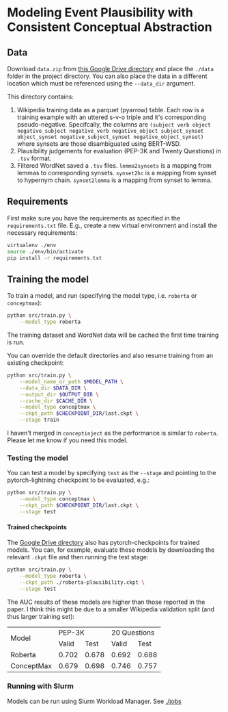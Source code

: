 # Modeling Event Plausibility with Consistent Conceptual Abstraction

## Data

Download `data.zip` from [this Google Drive directory](https://drive.google.com/drive/folders/1KTKjVtb4xZ5TqFFQJq18OQl0_Pmso_qC?usp=sharing) and place the `./data` folder in the project directory. You can also place the data in a different location which must be referenced using the `--data_dir` argument.

This directory contains:
1. Wikipedia training data as a parquet (pyarrow) table. Each row is a training example with an uttered s-v-o triple and it's corresponding pseudo-negative. Specifcally, the columns are ```(subject verb object negative_subject negative_verb negative_object subject_synset object_synset negative_subject_synset negative_object_synset)``` where synsets are those disambiguated using BERT-WSD.
1. Plausibility judgements for evaluation (PEP-3K and Twenty Questions) in `.tsv` format.
1. Filtered WordNet saved a `.tsv` files. `lemma2synsets` is a mapping from lemmas to corresponding synsets. `synset2hc` is a mapping from synset to hypernym chain. `synset2lemma` is a mapping from synset to lemma.

## Requirements

First make sure you have the requirements as specified in the `requirements.txt` file.
E.g., create a new virtual environment and install the necessary requirements:
```bash
virtualenv ./env
source ./env/bin/activate
pip install -r requirements.txt
```

## Training the model

To train a model, and run (specifying the model type, i.e. `roberta` or `conceptmax`):
```bash
python src/train.py \
    --model_type roberta
```

The training dataset and WordNet data will be cached the first time training is run.

You can override the default directories and also resume training from an existing checkpoint:
```bash
python src/train.py \
    --model_name_or_path $MODEL_PATH \
    --data_dir $DATA_DIR \
    --output_dir $OUTPUT_DIR \
    --cache_dir $CACHE_DIR \
    --model_type conceptmax \
    --ckpt_path $CHECKPOINT_DIR/last.ckpt \
    --stage train
```

I haven't merged in `conceptinject` as the performance is similar to `roberta`. Please let me know if you need this model.

### Testing the model

You can test a model by specifying `test` as the `--stage` and pointing to the pytorch-lightning checkpoint to be evaluated, e.g.:
```bash
python src/train.py \
    --model_type conceptmax \
    --ckpt_path $CHECKPOINT_DIR/last.ckpt \
    --stage test
```

#### Trained checkpoints

The [Google Drive directory](https://drive.google.com/drive/folders/1KTKjVtb4xZ5TqFFQJq18OQl0_Pmso_qC?usp=sharing) also has pytorch-checkpoints for trained models. You can, for example, evaluate these models by downloading the relevant `.ckpt` file and then running the test stage:
```bash
python src/train.py \
    --model_type roberta \
    --ckpt_path ./roberta-plausibility.ckpt \
    --stage test
```

The AUC results of these models are higher than those reported in the paper. I think this might be due to a smaller Wikipedia validation split (and thus larger training set):

<table>
  <tr>
    <td rowspan="2">Model</td>
    <td colspan="2">PEP-3K</td>
    <td colspan="2">20 Questions</td>
  </tr>
  <tr>
    <td>Valid</td>
    <td>Test</td>
    <td>Valid<t/d>
    <td>Test</td>
  </tr>
  <tr>
    <td>Roberta</td>
    <td>0.702</td>
    <td>0.678</td>
    <td>0.692<t/d>
    <td>0.688</td>
  </tr>
  <tr>
    <td>ConceptMax</td>
    <td>0.679</td>
    <td>0.698</td>
    <td>0.746<t/d>
    <td>0.757</td>
  </tr>
</table>

### Running with Slurm

Models can be run using Slurm Workload Manager. See [./jobs](jobs/)

